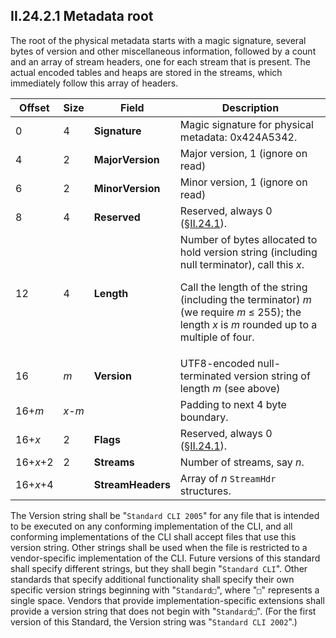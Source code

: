 ## II.24.2.1 Metadata root

The root of the physical metadata starts with a magic signature, several bytes of version and other miscellaneous information, followed by a count and an array of stream headers, one for each stream that is present. The actual encoded tables and heaps are stored in the streams, which immediately follow this array of headers.

 Offset | Size | Field | Description 
 ---- | ---- | ---- | ----
 0 | 4 | **Signature** | Magic signature for physical metadata: 0x424A5342.
 4 | 2 | **MajorVersion** | Major version, 1 (ignore on read)
 6 | 2 | **MinorVersion** | Minor version, 1 (ignore on read)
 8 | 4 | **Reserved** | Reserved, always 0 (§[II.24.1](ii.24.1-fixed-fields.md)).
 12 | 4 | **Length** | Number of bytes allocated to hold version string (including null terminator), call this *x*.<p>Call the length of the string (including the terminator) *m* (we require *m* &le; 255); the length *x* is *m* rounded up to a multiple of four.
 16 | *m* | **Version** | UTF8-encoded null-terminated version string of length *m* (see above)
 16+*m* | *x*-*m* | &nbsp; | Padding to next 4 byte boundary.
 16+*x* | 2 | **Flags** | Reserved, always 0 (§[II.24.1](ii.24.1-fixed-fields.md)).
 16+*x*+2 | 2 | **Streams** | Number of streams, say *n*.
 16+*x*+4 | &nbsp; | **StreamHeaders** | Array of *n* `StreamHdr` structures.

The Version string shall be "`Standard CLI 2005`" for any file that is intended to be executed on any conforming implementation of the CLI, and all conforming implementations of the CLI shall accept files that use this version string. Other strings shall be used when the file is restricted to a vendor-specific implementation of the CLI. Future versions of this standard shall specify different strings, but they shall begin "`Standard CLI`". Other standards that specify additional functionality shall specify their own specific version strings beginning with "`Standard□`", where "`□`" represents a single space. Vendors that provide implementation-specific extensions shall provide a version string that does not begin with "`Standard□`". (For the first version of this Standard, the Version string was "`Standard CLI 2002`".)
